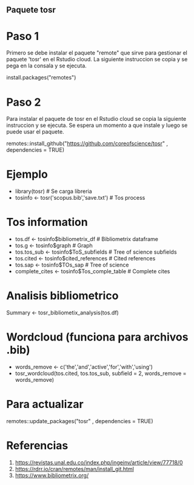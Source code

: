 ## Paquete tosr 

# Paso 1
Primero se debe instalar el paquete "remote" que sirve para gestionar el paquete 'tosr' en el Rstudio cloud. La siguiente instruccion se copia y se pega en la consala y se ejecuta. 

install.packages("remotes")

# Paso 2
Para instalar el paquete de tosr en el Rstudio cloud se copia la siguiente instruccion y se ejecuta. Se espera un momento a que instale y luego se puede usar el paquete.  

remotes::install_github("https://github.com/coreofscience/tosr" , dependencies = TRUE)

# **Ejemplo**
- library(tosr)                             # Se carga libreria 
- tosinfo <- tosr('scopus.bib','save.txt')  # Tos process

# Tos information
- tos.df         <- tosinfo$bibliometrix_df    # Bibliometrix dataframe
- tos.g          <- tosinfo$graph              # Graph
- tos.tos_sub    <- tosinfo$ToS_subfields      # Tree of science subfields
- tos.cited      <- tosinfo$cited_references   # Cited references
- tos.sap        <- tosinfo$TOs_sap            # Tree of science 
- complete_cites <- tosinfo$Tos_comple_table   # Complete cites 


# **Analisis bibliometrico**
Summary <- tosr_bibliometix_analysis(tos.df)

# Wordcloud (funciona para archivos .bib)
- words_remove <- c('the','and','active','for','with','using')
- tosr_wordcloud(tos.cited, tos.tos_sub, subfield = 2, words_remove = words_remove)

# **Para actualizar**
remotes::update_packages("tosr" , dependencies = TRUE)

# Referencias
1. https://revistas.unal.edu.co/index.php/ingeinv/article/view/77718/0
2. https://rdrr.io/cran/remotes/man/install_git.html
2. https://www.bibliometrix.org/
